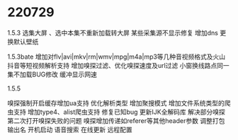 # 220729
1.5.3
选集大屏 、选中本集不重新加载转大屏
某些采集源不显示修复 
增加dns
更换默认壁纸

1.5.3bate
增加对flv|avi|mkv|rm|wmv|mpg|m4a|mp3等几种音视频格式及火山抖音等短视频解析支持
增加嗅探过滤、优化嗅探速度及url过滤
小窗换线路点同一集不加载BUG修改
缓冲显示网速

1.5.5

嗅探强制开启缓存增加ua支持
优化解析类型
增加聚搜模式
增加文件系统类型的爬虫支持
增加type4、alist爬虫支持
修复已知bug
更新IJK全解码库
解决部分嗅探第二次打开嗅探失败的问题
嗅探增加传递如referer等其他header参数
调整打包输出名
开机启动
语音搜索
在线更新
远程配置

